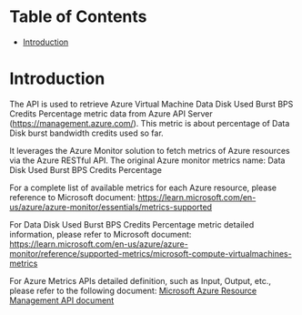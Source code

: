 # Table of Contents
- [Introduction](#introduction)


# Introduction <a name="introduction"></a>
The API is used to retrieve Azure Virtual Machine Data Disk Used Burst BPS Credits Percentage metric data from Azure API Server (https://management.azure.com/). This metric is about percentage of Data Disk burst bandwidth credits used so far.



It leverages the Azure Monitor solution to fetch metrics of Azure resources via the Azure RESTful API. The original Azure monitor metrics name: Data Disk Used Burst BPS Credits Percentage



For a complete list of available metrics for each Azure resource, please reference to Microsoft document: https://learn.microsoft.com/en-us/azure/azure-monitor/essentials/metrics-supported 

For Data Disk Used Burst BPS Credits Percentage metric detailed information, please refer to Microsoft document: https://learn.microsoft.com/en-us/azure/azure-monitor/reference/supported-metrics/microsoft-compute-virtualmachines-metrics

For Azure Metrics APIs detailed definition, such as Input, Output, etc., please refer to the following document:
[Microsoft Azure Resource Management API document](https://learn.microsoft.com/en-us/rest/api/monitor/metrics/list?view=rest-monitor-2023-10-01&tabs=HTTP)

